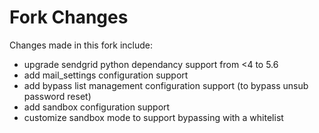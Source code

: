 # Fork Changes 
Changes made in this fork include:
- upgrade sendgrid python dependancy support from <4 to 5.6
- add mail_settings configuration support
- add bypass list management configuration support (to bypass unsub password reset)
- add sandbox configuration support
- customize sandbox mode to support bypassing with a whitelist
